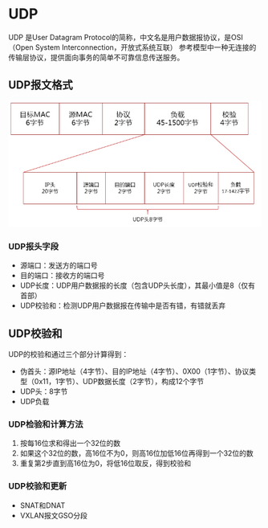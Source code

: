 # UDP

UDP 是User Datagram Protocol的简称，中文名是用户数据报协议，是OSI（Open System Interconnection，开放式系统互联） 参考模型中一种无连接的传输层协议，提供面向事务的简单不可靠信息传送服务。

## UDP报文格式

![UDP报文格式](images/udp-package.png "UDP报文格式")

### UDP报头字段
* 源端口：发送方的端口号
* 目的端口：接收方的端口号
* UDP长度：UDP用户数据报的长度（包含UDP头长度），其最小值是8（仅有首部）
* UDP校验和：检测UDP用户数据报在传输中是否有错，有错就丢弃


## UDP校验和

UDP的校验和通过三个部分计算得到：
* 伪首头：源IP地址（4字节）、目的IP地址（4字节）、0X00（1字节）、协议类型（0x11，1字节）、UDP数据长度（2字节），构成12个字节
* UDP头：8字节
* UDP负载

### UDP检验和计算方法

1. 按每16位求和得出一个32位的数
2. 如果这个32位的数，高16位不为0，则高16位加低16位再得到一个32位的数
3. 重复第2步直到高16位为0，将低16位取反，得到校验和

### UDP校验和更新
* SNAT和DNAT
* VXLAN报文GSO分段

